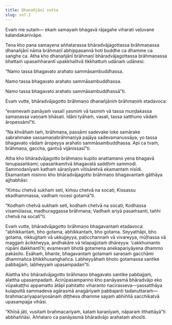 ```yaml
---
title: Dhanañjānī sutta
slug: sn7.1
---
```


Evaṁ me sutaṁ— ekaṁ samayaṁ bhagavā rājagahe viharati veḷuvane kalandakanivāpe.

Tena kho pana samayena aññatarassa bhāradvājagottassa brāhmaṇassa dhanañjānī nāma brāhmaṇī abhippasannā hoti buddhe ca dhamme ca saṅghe ca. Atha kho dhanañjānī brāhmaṇī bhāradvājagottassa brāhmaṇassa bhattaṁ upasaṁharantī upakkhalitvā tikkhattuṁ udānaṁ udānesi:

“Namo tassa bhagavato arahato sammāsambuddhassa.

Namo tassa bhagavato arahato sammāsambuddhassa.

Namo tassa bhagavato arahato sammāsambuddhassā”ti.

Evaṁ vutte, bhāradvājagotto brāhmaṇo dhanañjāniṁ brāhmaṇiṁ etadavoca:

“evamevaṁ panāyaṁ vasalī yasmiṁ vā tasmiṁ vā tassa muṇḍakassa samaṇassa vaṇṇaṁ bhāsati. Idāni tyāhaṁ, vasali, tassa satthuno vādaṁ āropessāmī”ti.

“Na khvāhaṁ taṁ, brāhmaṇa, passāmi sadevake loke samārake sabrahmake sassamaṇabrāhmaṇiyā pajāya sadevamanussāya, yo tassa bhagavato vādaṁ āropeyya arahato sammāsambuddhassa. Api ca tvaṁ, brāhmaṇa, gaccha, gantvā vijānissasī”ti.

Atha kho bhāradvājagotto brāhmaṇo kupito anattamano yena bhagavā tenupasaṅkami; upasaṅkamitvā bhagavatā saddhiṁ sammodi. Sammodanīyaṁ kathaṁ sāraṇīyaṁ vītisāretvā ekamantaṁ nisīdi. Ekamantaṁ nisinno kho bhāradvājagotto brāhmaṇo bhagavantaṁ gāthāya ajjhabhāsi:

“Kiṁsu chetvā sukhaṁ seti,
kiṁsu chetvā na socati;
Kissassu ekadhammassa,
vadhaṁ rocesi gotamā”ti.

“Kodhaṁ chetvā sukhaṁ seti,
kodhaṁ chetvā na socati;
Kodhassa visamūlassa,
madhuraggassa brāhmaṇa;
Vadhaṁ ariyā pasaṁsanti,
tañhi chetvā na socatī”ti.

Evaṁ vutte, bhāradvājagotto brāhmaṇo bhagavantaṁ etadavoca: “abhikkantaṁ, bho gotama, abhikkantaṁ, bho gotama. Seyyathāpi, bho gotama, nikkujjitaṁ vā ukkujjeyya, paṭicchannaṁ vā vivareyya, mūḷhassa vā maggaṁ ācikkheyya, andhakāre vā telapajjotaṁ dhāreyya: ‘cakkhumanto rūpāni dakkhantī’ti; evamevaṁ bhotā gotamena anekapariyāyena dhammo pakāsito. Esāhaṁ, bhante, bhagavantaṁ gotamaṁ saraṇaṁ gacchāmi dhammañca bhikkhusaṅghañca. Labheyyāhaṁ bhoto gotamassa santike pabbajjaṁ, labheyyaṁ upasampadan”ti.

Alattha kho bhāradvājagotto brāhmaṇo bhagavato santike pabbajjaṁ, alattha upasampadaṁ. Acirūpasampanno kho panāyasmā bhāradvājo eko vūpakaṭṭho appamatto ātāpī pahitatto viharanto nacirasseva—yassatthāya kulaputtā sammadeva agārasmā anagāriyaṁ pabbajanti tadanuttaraṁ—brahmacariyapariyosānaṁ diṭṭheva dhamme sayaṁ abhiññā sacchikatvā upasampajja vihāsi.

“Khīṇā jāti, vusitaṁ brahmacariyaṁ, kataṁ karaṇīyaṁ, nāparaṁ itthattāyā”ti abbhaññāsi. Aññataro ca panāyasmā bhāradvājo arahataṁ ahosīti.
